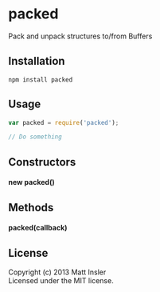 # packed

Pack and unpack structures to/from Buffers

## Installation
```
npm install packed
```

## Usage

```javascript
var packed = require('packed');

// Do something
```

## Constructors

#### new packed()

## Methods

#### packed(callback)

## License
Copyright (c) 2013 Matt Insler  
Licensed under the MIT license.
